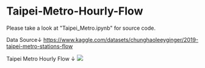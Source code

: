 # Taipei-Metro-Hourly-Flow

Please take a look at "Taipei_Metro.ipynb" for source code.

Data Source↓
https://www.kaggle.com/datasets/chunghaoleeyginger/2019-taipei-metro-stations-flow

Taipei Metro Hourly Flow ↓
![](https://github.com/lch99310/Taipei-Metro-Hourly-Flow/blob/main/taipei_metro.gif)
